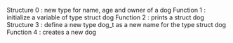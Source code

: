 Structure 0 : new type for name, age and owner of a dog
Function 1 : initialize a variable of type struct dog
Function 2 : prints a struct dog
Structure 3 : define a new type dog_t as a new name for the type struct dog
Function 4 : creates a new dog